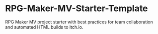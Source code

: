 # RPG-Maker-MV-Starter-Template
RPG Maker MV project starter with best practices for team collaboration and automated HTML builds to itch.io.
